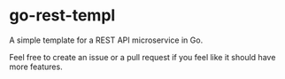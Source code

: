# go-rest-templ


A simple template for a REST API microservice in Go.


Feel free to create an issue or a pull request if you feel like it should have more features.
